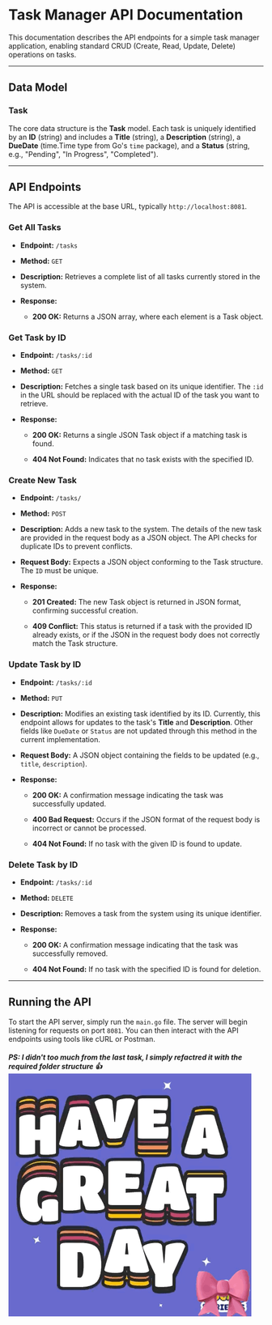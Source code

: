 # Task Manager API Documentation

This documentation describes the API endpoints for a simple task manager application, enabling standard CRUD (Create, Read, Update, Delete) operations on tasks.

---

## Data Model

### Task

The core data structure is the **Task** model. Each task is uniquely identified by an **ID** (string) and includes a **Title** (string), a **Description** (string), a **DueDate** (time.Time type from Go's `time` package), and a **Status** (string, e.g., "Pending", "In Progress", "Completed").

---

## API Endpoints

The API is accessible at the base URL, typically `http://localhost:8081`.

### Get All Tasks

- **Endpoint:** `/tasks`
    
- **Method:** `GET`
    
- **Description:** Retrieves a complete list of all tasks currently stored in the system.
    
- **Response:**
    
    - **200 OK:** Returns a JSON array, where each element is a Task object.
        

### Get Task by ID

- **Endpoint:** `/tasks/:id`
    
- **Method:** `GET`
    
- **Description:** Fetches a single task based on its unique identifier. The `:id` in the URL should be replaced with the actual ID of the task you want to retrieve.
    
- **Response:**
    
    - **200 OK:** Returns a single JSON Task object if a matching task is found.
        
    - **404 Not Found:** Indicates that no task exists with the specified ID.
        

### Create New Task

- **Endpoint:** `/tasks/`
    
- **Method:** `POST`
    
- **Description:** Adds a new task to the system. The details of the new task are provided in the request body as a JSON object. The API checks for duplicate IDs to prevent conflicts.
    
- **Request Body:** Expects a JSON object conforming to the Task structure. The `ID` must be unique.
    
- **Response:**
    
    - **201 Created:** The new Task object is returned in JSON format, confirming successful creation.
        
    - **409 Conflict:** This status is returned if a task with the provided ID already exists, or if the JSON in the request body does not correctly match the Task structure.
        

### Update Task by ID

- **Endpoint:** `/tasks/:id`
    
- **Method:** `PUT`
    
- **Description:** Modifies an existing task identified by its ID. Currently, this endpoint allows for updates to the task's **Title** and **Description**. Other fields like `DueDate` or `Status` are not updated through this method in the current implementation.
    
- **Request Body:** A JSON object containing the fields to be updated (e.g., `title`, `description`).
    
- **Response:**
    
    - **200 OK:** A confirmation message indicating the task was successfully updated.
        
    - **400 Bad Request:** Occurs if the JSON format of the request body is incorrect or cannot be processed.
        
    - **404 Not Found:** If no task with the given ID is found to update.
        

### Delete Task by ID

- **Endpoint:** `/tasks/:id`
    
- **Method:** `DELETE`
    
- **Description:** Removes a task from the system using its unique identifier.
    
- **Response:**
    
    - **200 OK:** A confirmation message indicating that the task was successfully removed.
        
    - **404 Not Found:** If no task with the specified ID is found for deletion.
        

---

## Running the API

To start the API server, simply run the `main.go` file. The server will begin listening for requests on port `8081`. You can then interact with the API endpoints using tools like cURL or Postman.
##### PS: I didn't too much from the last task, I simply refactred it with the required folder structure 👍![alt text](image.png)